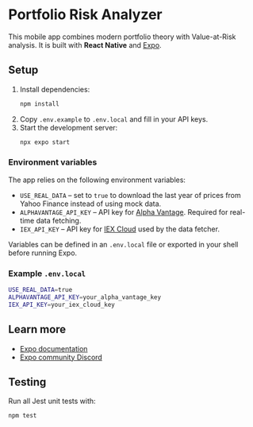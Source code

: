 # Portfolio Risk Analyzer

This mobile app combines modern portfolio theory with Value-at-Risk analysis. It is built with **React Native** and [Expo](https://expo.dev).

## Setup

1. Install dependencies:
   ```bash
   npm install
   ```
2. Copy `.env.example` to `.env.local` and fill in your API keys.
3. Start the development server:
   ```bash
   npx expo start
   ```

### Environment variables

The app relies on the following environment variables:

- `USE_REAL_DATA` – set to `true` to download the last year of prices from Yahoo Finance instead of using mock data.
- `ALPHAVANTAGE_API_KEY` – API key for [Alpha Vantage](https://www.alphavantage.co/). Required for real-time data fetching.
- `IEX_API_KEY` – API key for [IEX Cloud](https://iexcloud.io/) used by the data fetcher.

Variables can be defined in an `.env.local` file or exported in your shell before running Expo.

### Example `.env.local`

```bash
USE_REAL_DATA=true
ALPHAVANTAGE_API_KEY=your_alpha_vantage_key
IEX_API_KEY=your_iex_cloud_key
```

## Learn more

- [Expo documentation](https://docs.expo.dev/)
- [Expo community Discord](https://chat.expo.dev)

## Testing

Run all Jest unit tests with:

```bash
npm test
```
